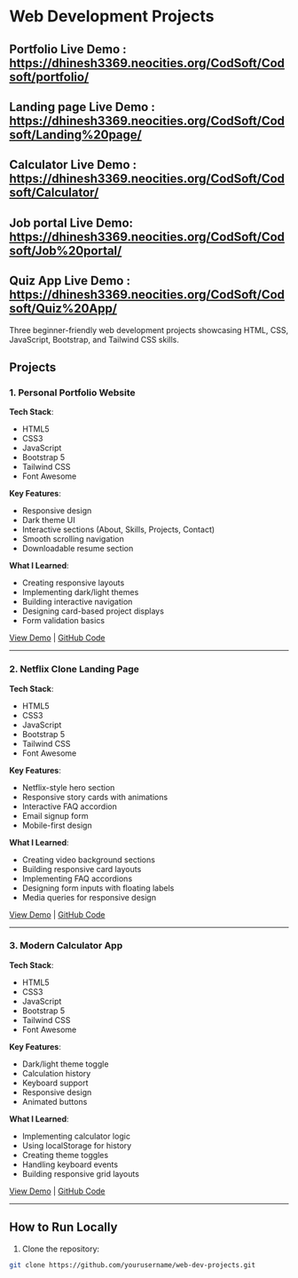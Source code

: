# Web Development Projects 

Portfolio Live Demo : https://dhinesh3369.neocities.org/CodSoft/Codsoft/portfolio/
---
Landing page Live Demo : https://dhinesh3369.neocities.org/CodSoft/Codsoft/Landing%20page/
---
Calculator Live Demo : https://dhinesh3369.neocities.org/CodSoft/Codsoft/Calculator/
---
Job portal Live Demo: https://dhinesh3369.neocities.org/CodSoft/Codsoft/Job%20portal/
---
Quiz App Live Demo : https://dhinesh3369.neocities.org/CodSoft/Codsoft/Quiz%20App/
---

Three beginner-friendly web development projects showcasing HTML, CSS, JavaScript, Bootstrap, and Tailwind CSS skills.

## Projects

### 1. Personal Portfolio Website


**Tech Stack**: 
- HTML5
- CSS3
- JavaScript
- Bootstrap 5
- Tailwind CSS
- Font Awesome

**Key Features**:
- Responsive design
- Dark theme UI
- Interactive sections (About, Skills, Projects, Contact)
- Smooth scrolling navigation
- Downloadable resume section

**What I Learned**:
- Creating responsive layouts
- Implementing dark/light themes
- Building interactive navigation
- Designing card-based project displays
- Form validation basics

[View Demo](#) | [GitHub Code](#)

---

### 2. Netflix Clone Landing Page


**Tech Stack**: 
- HTML5
- CSS3
- JavaScript
- Bootstrap 5
- Tailwind CSS
- Font Awesome

**Key Features**:
- Netflix-style hero section
- Responsive story cards with animations
- Interactive FAQ accordion
- Email signup form
- Mobile-first design

**What I Learned**:
- Creating video background sections
- Building responsive card layouts
- Implementing FAQ accordions
- Designing form inputs with floating labels
- Media queries for responsive design

[View Demo](#) | [GitHub Code](#)

---

### 3. Modern Calculator App


**Tech Stack**: 
- HTML5
- CSS3
- JavaScript
- Bootstrap 5
- Tailwind CSS
- Font Awesome

**Key Features**:
- Dark/light theme toggle
- Calculation history
- Keyboard support
- Responsive design
- Animated buttons

**What I Learned**:
- Implementing calculator logic
- Using localStorage for history
- Creating theme toggles
- Handling keyboard events
- Building responsive grid layouts

[View Demo](#) | [GitHub Code](#)

---

## How to Run Locally

1. Clone the repository:
```bash
git clone https://github.com/yourusername/web-dev-projects.git
